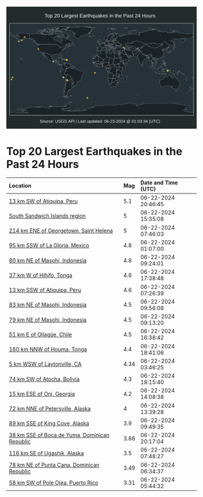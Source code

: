 ![Map](./map.png)

# Top 20 Largest Earthquakes in the Past 24 Hours

| Location | Mag | Date and Time (UTC) |
|:---|:---|:---|
| [13 km SW of Atiquipa, Peru](https://earthquake.usgs.gov/earthquakes/eventpage/us7000mu0g) | 5.1 | 06-22-2024 20:46:45 |
| [South Sandwich Islands region](https://earthquake.usgs.gov/earthquakes/eventpage/us7000mtyw) | 5 | 06-22-2024 15:35:08 |
| [214 km ENE of Georgetown, Saint Helena](https://earthquake.usgs.gov/earthquakes/eventpage/us7000mtxp) | 5 | 06-22-2024 07:46:03 |
| [95 km SSW of La Gloria, Mexico](https://earthquake.usgs.gov/earthquakes/eventpage/us7000mtvy) | 4.8 | 06-22-2024 01:07:00 |
| [80 km NE of Masohi, Indonesia](https://earthquake.usgs.gov/earthquakes/eventpage/us7000mtxu) | 4.8 | 06-22-2024 09:24:01 |
| [37 km W of Hihifo, Tonga](https://earthquake.usgs.gov/earthquakes/eventpage/us7000mtzk) | 4.6 | 06-22-2024 17:38:48 |
| [13 km SSW of Atiquipa, Peru](https://earthquake.usgs.gov/earthquakes/eventpage/us7000mtxe) | 4.6 | 06-22-2024 07:26:39 |
| [83 km NE of Masohi, Indonesia](https://earthquake.usgs.gov/earthquakes/eventpage/us7000mty4) | 4.5 | 06-22-2024 09:56:08 |
| [79 km NE of Masohi, Indonesia](https://earthquake.usgs.gov/earthquakes/eventpage/us7000mty7) | 4.5 | 06-22-2024 09:13:20 |
| [51 km E of Ollagüe, Chile](https://earthquake.usgs.gov/earthquakes/eventpage/us7000mtz5) | 4.5 | 06-22-2024 16:38:42 |
| [160 km NNW of Houma, Tonga](https://earthquake.usgs.gov/earthquakes/eventpage/us7000mtzv) | 4.4 | 06-22-2024 18:41:06 |
| [5 km WSW of Laytonville, CA](https://earthquake.usgs.gov/earthquakes/eventpage/nc75025237) | 4.34 | 06-22-2024 03:46:25 |
| [74 km SW of Atocha, Bolivia](https://earthquake.usgs.gov/earthquakes/eventpage/us7000mtzr) | 4.3 | 06-22-2024 18:15:40 |
| [15 km ESE of Oni, Georgia](https://earthquake.usgs.gov/earthquakes/eventpage/us7000mtyk) | 4.2 | 06-22-2024 14:08:38 |
| [72 km NNE of Petersville, Alaska](https://earthquake.usgs.gov/earthquakes/eventpage/ak0247zzhfxj) | 4 | 06-22-2024 13:39:28 |
| [89 km SSE of King Cove, Alaska](https://earthquake.usgs.gov/earthquakes/eventpage/us7000mty0) | 3.9 | 06-22-2024 09:49:35 |
| [38 km SSE of Boca de Yuma, Dominican Republic](https://earthquake.usgs.gov/earthquakes/eventpage/pr2024174001) | 3.88 | 06-22-2024 20:17:04 |
| [116 km SE of Ugashik, Alaska](https://earthquake.usgs.gov/earthquakes/eventpage/ak0247zvyrj8) | 3.5 | 06-22-2024 07:48:27 |
| [78 km NE of Punta Cana, Dominican Republic](https://earthquake.usgs.gov/earthquakes/eventpage/pr2024174000) | 3.49 | 06-22-2024 06:34:37 |
| [58 km SW of Pole Ojea, Puerto Rico](https://earthquake.usgs.gov/earthquakes/eventpage/pr71453703) | 3.31 | 06-22-2024 05:44:32 |
